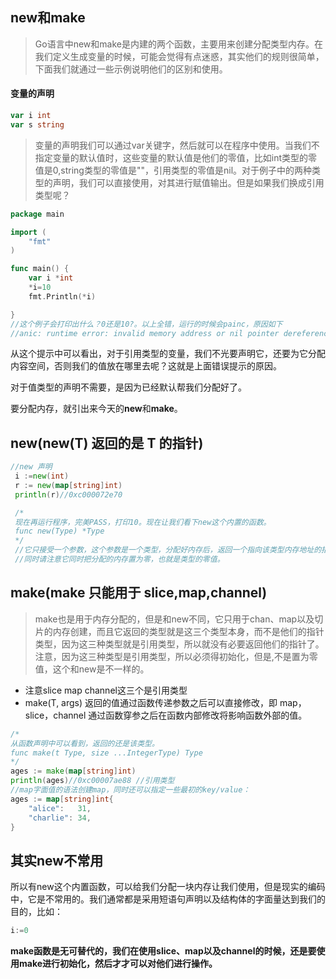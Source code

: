 ## new和make
>Go语言中new和make是内建的两个函数，主要用来创建分配类型内存。在我们定义生成变量的时候，可能会觉得有点迷惑，其实他们的规则很简单，下面我们就通过一些示例说明他们的区别和使用。

#### 变量的声明
```go
var i int
var s string
```

>变量的声明我们可以通过var关键字，然后就可以在程序中使用。当我们不指定变量的默认值时，这些变量的默认值是他们的零值，比如int类型的零值是0,string类型的零值是""，引用类型的零值是nil。对于例子中的两种类型的声明，我们可以直接使用，对其进行赋值输出。但是如果我们换成引用类型呢？

```go
package main

import (
	"fmt"
)

func main() {
	var i *int
	*i=10
	fmt.Println(*i)

}
//这个例子会打印出什么？0还是10?。以上全错，运行的时候会painc，原因如下
//anic: runtime error: invalid memory address or nil pointer dereference
```

从这个提示中可以看出，对于引用类型的变量，我们不光要声明它，还要为它分配内容空间，否则我们的值放在哪里去呢？这就是上面错误提示的原因。

对于值类型的声明不需要，是因为已经默认帮我们分配好了。

要分配内存，就引出来今天的**new**和**make**。

## new(new(T) 返回的是 T 的指针)

```go
//new 声明
 i :=new(int)
 r := new(map[string]int)
 println(r)//0xc000072e70

 /*
 现在再运行程序，完美PASS，打印10。现在让我们看下new这个内置的函数。
 func new(Type) *Type
 */
 //它只接受一个参数，这个参数是一个类型，分配好内存后，返回一个指向该类型内存地址的指针。
 //同时请注意它同时把分配的内存置为零，也就是类型的零值。
```

## make(make 只能用于 slice,map,channel)

>make也是用于内存分配的，但是和new不同，它只用于chan、map以及切片的内存创建，而且它返回的类型就是这三个类型本身，而不是他们的指针类型，因为这三种类型就是引用类型，所以就没有必要返回他们的指针了。注意，因为这三种类型是引用类型，所以必须得初始化，但是,不是置为零值，这个和new是不一样的。

- 注意slice map channel这三个是引用类型
- make(T, args) 返回的值通过函数传递参数之后可以直接修改，即 map，slice，channel 通过函数穿参之后在函数内部修改将影响函数外部的值。
```go
/*
从函数声明中可以看到，返回的还是该类型。
func make(t Type, size ...IntegerType) Type
*/
ages := make(map[string]int)
println(ages)//0xc00007ae88 //引用类型
//map字面值的语法创建map，同时还可以指定一些最初的key/value：
ages := map[string]int{
    "alice":   31,
    "charlie": 34,
}

```
 
## 其实new不常用

所以有new这个内置函数，可以给我们分配一块内存让我们使用，但是现实的编码中，它是不常用的。我们通常都是采用短语句声明以及结构体的字面量达到我们的目的，比如：

```go
i:=0
```
**make函数是无可替代的，我们在使用slice、map以及channel的时候，还是要使用make进行初始化，然后才才可以对他们进行操作。**
